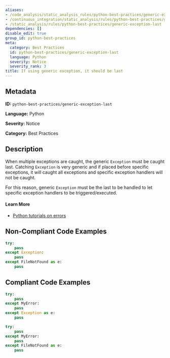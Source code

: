 ```yaml
---
aliases:
- /code_analysis/static_analysis_rules/python-best-practices/generic-exception-last
- /continuous_integration/static_analysis/rules/python-best-practices/generic-exception-last
- /static_analysis/rules/python-best-practices/generic-exception-last
dependencies: []
disable_edit: true
group_id: python-best-practices
meta:
  category: Best Practices
  id: python-best-practices/generic-exception-last
  language: Python
  severity: Notice
  severity_rank: 3
title: If using generic exception, it should be last
---
```

<!--  SOURCED FROM https://github.com/DataDog/datadog-static-analyzer-rule-docs -->


## Metadata
**ID:** `python-best-practices/generic-exception-last`

**Language:** Python

**Severity:** Notice

**Category:** Best Practices

## Description
When multiple exceptions are caught, the generic `Exception` must be caught last. Catching `Exception` is very generic and if placed before specific exceptions, it will caught all exceptions and specific exception handlers will not be caught.

For this reason, generic `Exception` must be the last to be handled to let specific exception handlers to be triggered/executed.

#### Learn More

- [Python tutorials on errors](https://docs.python.org/3/tutorial/errors.html)

## Non-Compliant Code Examples
```python
try:
	pass
except Exception:
	pass
except FileNotFound as e:
	pass
```

## Compliant Code Examples
```python
try:
	pass
except MyError:
	pass
except Exception as e:
	pass
```

```python
try:
	pass
except MyError:
	pass
except FileNotFound as e:
	pass
```
